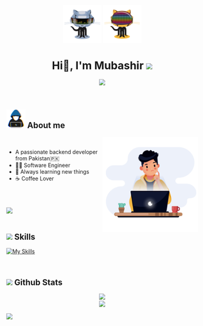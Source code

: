 <p align="center"> <img src="https://github.com/Mubashir01234/Mubashir01234/raw/main/assets/github_2.gif" height="20%" width="20%"> <img src="https://github.com/Mubashir01234/Mubashir01234/raw/main/assets/github_3.gif" height="20%" width="20%"> </p>


<h1 align="center"><b>Hi👋, I'm Mubashir </b><img src="https://media.giphy.com/media/hvRJCLFzcasrR4ia7z/giphy.gif" width="35"></h1>

<p align="center">
  <a href="https://github.com/Mubashir01234"><img src="https://readme-typing-svg.herokuapp.com?font=Time+New+Roman&color=cyan&size=25&center=true&vCenter=true&width=600&height=100&lines=Hi👋;Golang+Developer,;Software+Engineering+Student,;Active+Learner/Researcher,;Love+to+learn+new+stuffs..&hearts;"></a>
</p>


<br>


	
## <picture><img src="https://github.com/Mubashir01234/Mubashir01234/raw/main/assets/about_me.gif" width = 50px></picture> **About me**

<picture> <img align="right" src="https://github.com/Mubashir01234/Mubashir01234/raw/main/assets/developer.gif" width = 250px></picture>

<br>

- A passionate backend developer from Pakistan🇵🇰
- 🧑‍🎓 Software Engineer
- 🌱 Always learning new things
- ☕ Coffee Lover
<!--- 📄 Know about my experiences <a href="https://github.com/Mubashir01234/Mubashir01234/raw/main/assets/Mubashir_Resume.pdf" target="blank">Resume</a> -->
<!-- - 🔭 I’m currently working in <a href="https://www.capregsoft.com/" target="blank">CapregSoft Private Limited</a> -->
<br><br>

<img src="https://user-images.githubusercontent.com/73097560/115834477-dbab4500-a447-11eb-908a-139a6edaec5c.gif"><br><br>

## <img src="https://media2.giphy.com/media/QssGEmpkyEOhBCb7e1/giphy.gif?cid=ecf05e47a0n3gi1bfqntqmob8g9aid1oyj2wr3ds3mg700bl&rid=giphy.gif" width ="25"><b> Skills</b>
[![My Skills](https://skillicons.dev/icons?i=go,docker,kubernetes,py,git,github,aws,firebase,gcp,heroku,md,bash,mysql,postgres,mongodb,redis,sqlite,ipfs,jenkins,linux,vscode,postman&perline=6)](https://skillicons.dev)

<br>


## <img src="https://media.giphy.com/media/iY8CRBdQXODJSCERIr/giphy.gif" width="35"><b> Github Stats </b>
<be>
<div align="center">
  <img src="https://github-readme-streak-stats.herokuapp.com?user=Mubashir01234&theme=algolia&background=0d1117&hide_border=true" />
<!-- </div> -->

<!-- <a href="https://github.com/Mubashir01234/">
  <img src="https://github-readme-stats.vercel.app/api?username=Mubashir01234&include_all_commits=true&count_private=true&show_icons=true&line_height=20&title_color=7A7ADB&icon_color=2234AE&text_color=D3D3D3&bg_color=0,000000,130F40" width="450"/>
  <img src="https://github-readme-stats.vercel.app/api/top-langs?username=Mubashir01234&show_icons=true&locale=en&layout=compact&line_height=20&title_color=7A7ADB&icon_color=2234AE&text_color=D3D3D3&bg_color=0,000000,130F40" width="375"  alt="Mubashir01234"/>
</a> -->
</div>
<!-- <p align="center">
<a href="https://www.linkedin.com/in/mubashir-khan-aa0035202" target="blank"><img align="center" src="https://cdn.jsdelivr.net/npm/simple-icons@3.0.1/icons/linkedin.svg" alt="akhilgkrishnan" height="40" width="40" /></a>
<a href="https://www.upwork.com/freelancers/~01ee5ca094f56b376b" target="blank"><img align="center" src="https://cdn.jsdelivr.net/npm/simple-icons@3.0.1/icons/upwork.svg" alt="mrakhilg" height="40" width="40" /></a>
<a href="https://linkedin.com/in/akhilgkrishnan" target="blank"><img align="center" src="https://cdn.jsdelivr.net/npm/simple-icons@3.0.1/icons/linkedin.svg" alt="akhilgkrishnan" height="30" width="30" /></a>
<a href="https://stackoverflow.com/users/10321356" target="blank"><img align="center" src="https://cdn.jsdelivr.net/npm/simple-icons@3.0.1/icons/stackoverflow.svg" alt="10321356" height="30" width="30" /></a>
<a href="https://kaggle.com/akhilgkrishnan" target="blank"><img align="center" src="https://cdn.jsdelivr.net/npm/simple-icons@3.0.1/icons/kaggle.svg" alt="akhilgkrishnan" height="30" width="30" /></a>
<a href="https://fb.com/akhilgkrishnan9800" target="blank"><img align="center" src="https://cdn.jsdelivr.net/npm/simple-icons@3.0.1/icons/facebook.svg" alt="akhilgkrishnan9800" height="30" width="30" /></a>
<a href="https://instagram.com/akhilgkrishnan" target="blank"><img align="center" src="https://cdn.jsdelivr.net/npm/simple-icons@3.0.1/icons/instagram.svg" alt="akhilgkrishnan" height="30" width="30" /></a>
<a href="https://medium.com/@akhilgkrishnan" target="blank"><img align="center" src="https://cdn.jsdelivr.net/npm/simple-icons@3.0.1/icons/medium.svg" alt="@akhilgkrishnan" height="30" width="30" /></a>
</p> -->

<!-- <br>
<br>
<br> -->

<!-- <div align='center'>

 <h2> السَّلاَمُ عَلَيْكُمْ وَرَحْمَةُ اللهِ وَبَرَكَاتُهُ...✨</h2>

</div> -->
<div align="center">
	
<img src="https://profile-counter.glitch.me/Mubashir01234/count.svg"/>
</div>

<img src="https://user-images.githubusercontent.com/73097560/115834477-dbab4500-a447-11eb-908a-139a6edaec5c.gif"><br><br>
